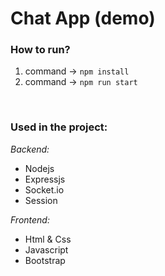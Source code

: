 # Chat App (demo)

### How to run?
1) command -> `npm install`
2) command -> `npm run start`
<br>

<h3>Used in the project:</h3>

<i>Backend:</i>
<ul>
  <li>Nodejs</li> 
  <li>Expressjs</li> 
  <li>Socket.io</li> 
  <li>Session</li>  
</ul>

<i>Frontend:</i>
<ul>
  <li>Html & Css</li> 
  <li>Javascript</li> 
  <li>Bootstrap</li>  
</ul>
